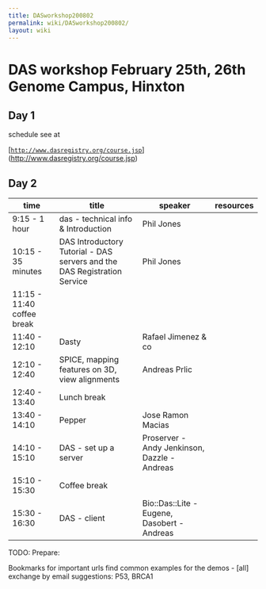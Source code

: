 ```yaml
---
title: DASworkshop200802
permalink: wiki/DASworkshop200802/
layout: wiki
---
```


DAS workshop February 25th, 26th Genome Campus, Hinxton
=======================================================

Day 1
-----

schedule see at

[[`http://www.dasregistry.org/course.jsp`](http://www.dasregistry.org/course.jsp)](http://www.dasregistry.org/course.jsp)

Day 2
-----

| time                       | title                                                                    | speaker                                      | resources |
|----------------------------|--------------------------------------------------------------------------|----------------------------------------------|-----------|
| 9:15 - 1 hour              | das - technical info & Introduction                                      | Phil Jones                                   |           |
| 10:15 - 35 minutes         | DAS Introductory Tutorial - DAS servers and the DAS Registration Service | Phil Jones                                   |           |
| 11:15 - 11:40 coffee break |                                                                          |                                              |
| 11:40 - 12:10              | Dasty                                                                    | Rafael Jimenez & co                          |           |
| 12:10 - 12:40              | SPICE, mapping features on 3D, view alignments                           | Andreas Prlic                                |           |
| 12:40 - 13:40              | Lunch break                                                              |                                              |
| 13:40 - 14:10              | Pepper                                                                   | Jose Ramon Macias                            |           |
| 14:10 - 15:10              | DAS - set up a server                                                    | Proserver - Andy Jenkinson, Dazzle - Andreas |           |
| 15:10 - 15:30              | Coffee break                                                             |                                              |
| 15:30 - 16:30              | DAS - client                                                             | Bio::Das::Lite - Eugene, Dasobert - Andreas  |           |

TODO: Prepare:

Bookmarks for important urls find common examples for the demos -
\[all\] exchange by email suggestions: P53, BRCA1
